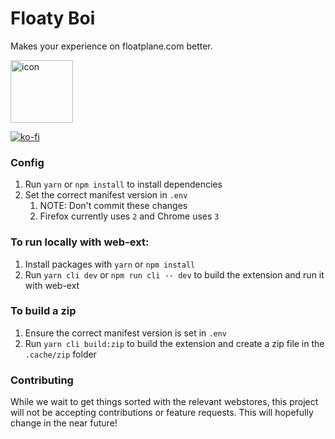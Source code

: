 # Floaty Boi

Makes your experience on floatplane.com better.

<img width="100" alt="icon" src="https://user-images.githubusercontent.com/129204914/228607557-a53c01ad-6f3e-41b9-8da8-dea61d1cac8e.png">

[![ko-fi](https://ko-fi.com/img/githubbutton_sm.svg)](https://ko-fi.com/L3L8JWKYY)

### Config

1. Run `yarn` or `npm install` to install dependencies
2. Set the correct manifest version in `.env` 
   1. NOTE: Don't commit these changes
   2. Firefox currently uses `2` and Chrome uses `3`


### To run locally with web-ext:

1. Install packages with `yarn` or `npm install`
2. Run `yarn cli dev` or `npm run cli -- dev` to build the extension and run it with web-ext


### To build a zip

1. Ensure the correct manifest version is set in `.env`
2. Run `yarn cli build:zip` to build the extension and create a zip file in the `.cache/zip` folder


### Contributing

While we wait to get things sorted with the relevant webstores, this project will not be accepting contributions or feature requests. This will hopefully change in the near future!

